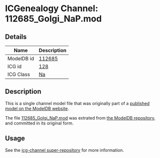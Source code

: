 # ICGenealogy Channel: 112685\_Golgi\_NaP.mod

## Details

Name | Description
---- | -----------
ModelDB id | [112685](http://senselab.med.yale.edu/ModelDB/ShowModel.cshtml?model=112685)
ICG id | [128](http://icg.neurotheory.ox.ac.uk/channels/2/128)
ICG Class | [Na](http://icg.neurotheory.ox.ac.uk/channels/2)

## Description

This is a single channel model file that was originally part of a [published model on the ModelDB website](http://senselab.med.yale.edu/mModelDB/ShowModel.cshtml?model=112685).

The file [112685\_Golgi\_NaP.mod](112685_Golgi_NaP.mod) was extrated from [the ModelDB repository](http://senselab.med.yale.edu/ModelDB/ShowModel.cshtml?model=112685), and committed in its original form.

## Usage

See the [icg-channel super-repository](https://github.com/icgenealogy/icg-channels) for more information.